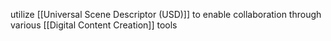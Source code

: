 utilize [[Universal Scene Descriptor (USD)]] to enable collaboration through various [[Digital Content Creation]] tools